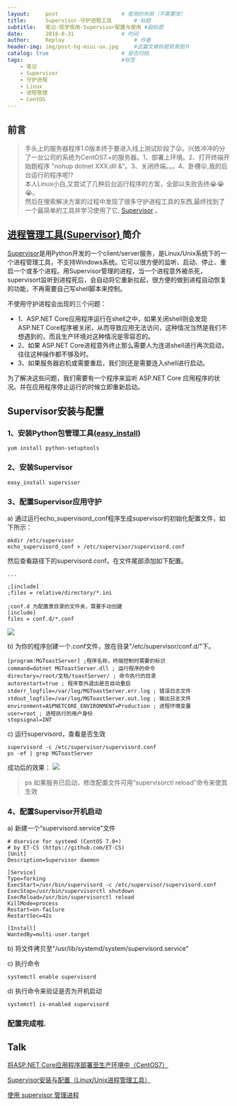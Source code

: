 ```yaml
---
layout:     post   				    # 使用的布局（不需要改）
title:      Supervisor-守护进程工具  		# 标题 
subtitle:   笔记-现学现用-Supervisor配置与使用 #副标题
date:       2018-8-31				# 时间
author:     Replay 						# 作者
header-img: img/post-bg-miui-ux.jpg 	#这篇文章标题背景图片
catalog: true 						# 是否归档
tags:								#标签
    - 笔记
    - Supervisor
    - 守护进程
    - Linux
    - 进程管理
    - CentOS
---
```


## 前言
> 手头上的服务器程序1.0版本终于要进入线上测试阶段了😮。兴致冲冲的分了一台公司的系统为CentOS7.+的服务器。1、部署上环境。2、打开终端开始跑程序 "nohup dotnet XXX.dll &"。3、关闭终端。。。4、卧槽😮,我的后台运行的程序呢!?  
> 本人Linux小白,又尝试了几种后台运行程序的方案，全部以失败告终😭😭😭。  
> 然后在搜索解决方案的过程中发现了很多守护进程工具的东西,最终找到了一个最简单的工具并学习使用了它, [Supervisor](http://supervisord.org/) 。

## [进程管理工具(Supervisor) ](http://supervisord.org/introduction.html)简介

[Supervisor](http://supervisord.org/introduction.html#overview)是用Python开发的一个client/server服务，是Linux/Unix系统下的一个进程管理工具，不支持Windows系统。它可以很方便的监听、启动、停止、重启一个或多个进程。用Supervisor管理的进程，当一个进程意外被杀死，supervisort监听到进程死后，会自动将它重新拉起，很方便的做到进程自动恢复的功能，不再需要自己写shell脚本来控制。

不使用守护进程会出现的三个问题：

- 1、ASP.NET Core应用程序运行在shell之中，如果关闭shell则会发现 ASP.NET Core程序被关闭，从而导致应用无法访问，这种情况当然是我们不想遇到的，而且生产环境对这种情况是零容忍的。
- 2、如果 ASP.NET Core进程意外终止那么需要人为连进shell进行再次启动，往往这种操作都不够及时。
- 3、如果服务器宕机或需要重启，我们则还是需要连入shell进行启动。

为了解决这些问题，我们需要有一个程序来监听 ASP.NET Core 应用程序的状况。并在应用程序停止运行的时候立即重新启动。

## Supervisor安装与配置

### 1、安装Python包管理工具([easy_install](https://pypi.org/project/setuptools/))

```Shell
yum install python-setuptools
```

### 2、安装Supervisor

```Shell
easy_install supervisor
```

### 3、配置Supervisor应用守护

a) 通过运行echo_supervisord_conf程序生成supervisor的初始化配置文件，如下所示：

```Shell
mkdir /etc/supervisor
echo_supervisord_conf > /etc/supervisor/supervisord.conf
```
然后查看路径下的supervisord.conf。在文件尾部添加如下配置。
```Shell
...

;[include]
;files = relative/directory/*.ini

;conf.d 为配置表目录的文件夹，需要手动创建
[include]
files = conf.d/*.conf
```
![](https://replay923.github.io/BlogResources/Supervisor/1.png)

b) 为你的程序创建一个.conf文件，放在目录"/etc/supervisor/conf.d/"下。
```Shell
[program:MGToastServer] ;程序名称，终端控制时需要的标识
command=dotnet MGToastServer.dll ; 运行程序的命令
directory=/root/文档/toastServer/ ; 命令执行的目录
autorestart=true ; 程序意外退出是否自动重启
stderr_logfile=/var/log/MGToastServer.err.log ; 错误日志文件
stdout_logfile=/var/log/MGToastServer.out.log ; 输出日志文件
environment=ASPNETCORE_ENVIRONMENT=Production ; 进程环境变量
user=root ; 进程执行的用户身份
stopsignal=INT
```
c) 运行supervisord，查看是否生效
```Shell
supervisord -c /etc/supervisor/supervisord.conf
ps -ef | grep MGToastServer
```
成功后的效果：
![](https://replay923.github.io/BlogResources/Supervisor/2.png)
>ps 如果服务已启动，修改配置文件可用“supervisorctl reload”命令来使其生效

### 4、配置Supervisor开机启动
a) 新建一个“supervisord.service”文件
```Shell
# dservice for systemd (CentOS 7.0+)
# by ET-CS (https://github.com/ET-CS)
[Unit]
Description=Supervisor daemon

[Service]
Type=forking
ExecStart=/usr/bin/supervisord -c /etc/supervisor/supervisord.conf
ExecStop=/usr/bin/supervisorctl shutdown
ExecReload=/usr/bin/supervisorctl reload
KillMode=process
Restart=on-failure
RestartSec=42s

[Install]
WantedBy=multi-user.target
```
b) 将文件拷贝至"/usr/lib/systemd/system/supervisord.service"

c) 执行命令
```Shell
systemctl enable supervisord
```
d) 执行命令来验证是否为开机启动
```Shell
systemctl is-enabled supervisord
```

### 配置完成啦.

## Talk

[将ASP.NET Core应用程序部署至生产环境中（CentOS7）](https://www.cnblogs.com/ants/p/5732337.html)

[Supervisor安装与配置（Linux/Unix进程管理工具）](https://blog.csdn.net/xyang81/article/details/51555473)

[使用 supervisor 管理进程](http://liyangliang.me/posts/2015/06/using-supervisor/)